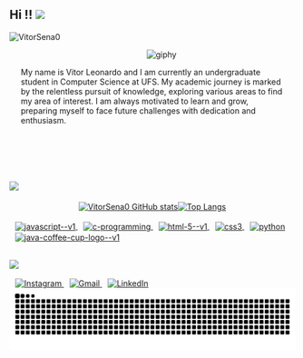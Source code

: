 ## Hi !!  <img src="https://media.giphy.com/media/hvRJCLFzcasrR4ia7z/giphy.gif" width="25px">
<p align="left"> <img src="https://komarev.com/ghpvc/?username=VitorSena0&label=Profile%20views&color=ba0bea&style=flat" alt="VitorSena0" /> </p>
<img align="right" width="52%" height="10%" style="padding-left: 200px;" src="https://github.com/VitorSena0/VitorSena0/assets/97699477/4a40ecc5-47af-4b34-84b4-e7370a0e1821" alt="giphy" width="300" height="200"><br>
<p style="text-align: left; display: flex;
        justify-content: flex-start;
        margin-left: 20px;         margin-right: 20px; /* Espaçamento à direita *//* Margem esquerda para o parágrafo */ /* Define a tabulação de 20 pixels */">
My name is Vitor Leonardo and I am currently an undergraduate student in Computer Science at UFS. My academic journey is marked by the relentless pursuit of knowledge, exploring various areas to find my area of interest. I am always motivated to learn and grow, preparing myself to face future challenges with dedication and enthusiasm.</p>
<br><br><br><br><br>
<img src="https://github.com/user-attachments/assets/2771e981-8cb8-49ef-af10-d15bfefaa462"><br><br>


<div style="display: flex; justify-content: center;">

  <a href="https://github.com/VitorSena0/github-readme-stats" >
    <img style="width: 31em;" src="https://github-readme-stats.vercel.app/api?username=VitorSena0&show_icons=true&theme=radical&rank_icon=github" alt="VitorSena0 GitHub stats">
  </a>
  
  <a href="https://github.com/VitorSena0/github-readme-stats">
    <img style="width: 25em; height: 13em" src="https://github-readme-stats.vercel.app/api/top-langs/?username=VitorSena0&langs_count=7&layout=compact&theme=radical" alt="Top Langs">
  </a>
  
</div>

<div style="display: inline_block"><br>
    <a href="https://github.com/VitorSena0/LeaningJSCurse" target="_blank">
    <img style="margin-left: 10px;" align="center" width="48" height="48" src="https://img.icons8.com/color/48/javascript--v1.png" alt="javascript--v1"/>
  </a>
  <a href="https://github.com/VitorSena0/LearningC" target="_blank">
    <img style="margin-left: 10px;" align="center" width="48" height="48" src="https://img.icons8.com/color/48/c-programming.png" alt="c-programming"/>
  </a>
  <a href="#" target="_blank">
    <img style="margin-left: 10px;" align="center" width="48" height="48" src="https://img.icons8.com/color/48/html-5--v1.png" alt="html-5--v1"/>
  </a>
  <a href="#" target="_blank">
    <img style="margin-left: 10px;" align="center" width="48" height="48" src="https://img.icons8.com/fluency/48/css3.png" alt="css3"/>
  </a>
  <a href="#" target="_blank">
    <img style="margin-left: 10px;" align="center" width="48" height="48" src="https://img.icons8.com/fluency/48/python.png" alt="python"/>
  </a>
  <a href="#" target="_blank">
    <img style="margin-left: 10px;" align="center" width="48" height="48" src="https://img.icons8.com/color/48/java-coffee-cup-logo--v1.png" alt="java-coffee-cup-logo--v1"/>
  </a>
</div>

<br>

<img src="https://github.com/user-attachments/assets/2771e981-8cb8-49ef-af10-d15bfefaa462"><br>
<div>
  <a href="https://www.instagram.com/vitorsena02/" target="_blank">
    <img style="margin-left: 10px;" src="https://img.shields.io/badge/-Instagram-%23E4405F?style=for-the-badge&logo=instagram&logoColor=white" alt="Instagram">
  </a>
  <a href="mailto:vitor.sena1315@gmail.com">
    <img style="margin-left: 10px;" src="https://img.shields.io/badge/-Gmail-%23333333?style=for-the-badge&logo=gmail&logoColor=white" alt="Gmail">
  </a>
  <a href="https://www.linkedin.com/in/vitor-leonardo-sena-de-lima-80a36722b/" target="_blank">
    <img style="margin-left: 10px;" src="https://img.shields.io/badge/-LinkedIn-%230077B5?style=for-the-badge&logo=linkedin&logoColor=white" alt="LinkedIn">
  </a>

<br>

  <picture>
  <source media="(prefers-color-scheme: dark)" srcset="https://raw.githubusercontent.com/VitorSena0/VitorSena0/output/github-contribution-grid-snake-dark.svg">
  <source media="(prefers-color-scheme: light)" srcset="https://raw.githubusercontent.com/VitorSena0/VitorSena0/output/github-contribution-grid-snake.svg">
  <img alt="github contribution grid snake animation" src="https://raw.githubusercontent.com/VitorSena0/VitorSena0/output/github-contribution-grid-snake.svg">
</picture>
</div>


